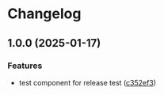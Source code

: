 # Changelog

## 1.0.0 (2025-01-17)


### Features

* test component for release test ([c352ef3](https://github.com/whoisryosuke/react-music/commit/c352ef3f8bfb9868e8ed8be0da6a88066b199418))
